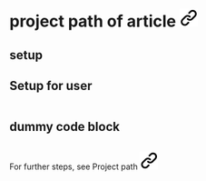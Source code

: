 # project path of article [![alt text][1]](https://www.hecatron.com/posts/2024/rust-wasm-debug/)
<!-- keep the format -->
## setup
<!-- keep the format -->
## Setup for user
<!-- keep the format -->
```bash <!-- markdownlint-disable-line code-block-style -->
```
<!-- keep the format -->
<!-- keep the format -->
## dummy code block
<!-- keep the format -->
```bash <!-- markdownlint-disable-line code-block-style -->
```
<!-- keep the format -->
For further steps, see Project path [![alt text][1]](project_path.md)
<!-- make folder and download the link sign vai curl -->
<!-- mkdir -p img && curl --create-dirs --output-dir img -O  "https://raw.githubusercontent.com/MathiasStadler/link_symbol_svg/refs/heads/main/link_symbol.svg"-->
<!-- Link sign - Don't Found a better way :-( - You know a better method? - **send me a email** -->
[1]: ./img/link_symbol.svg
<!-- keep the format -->